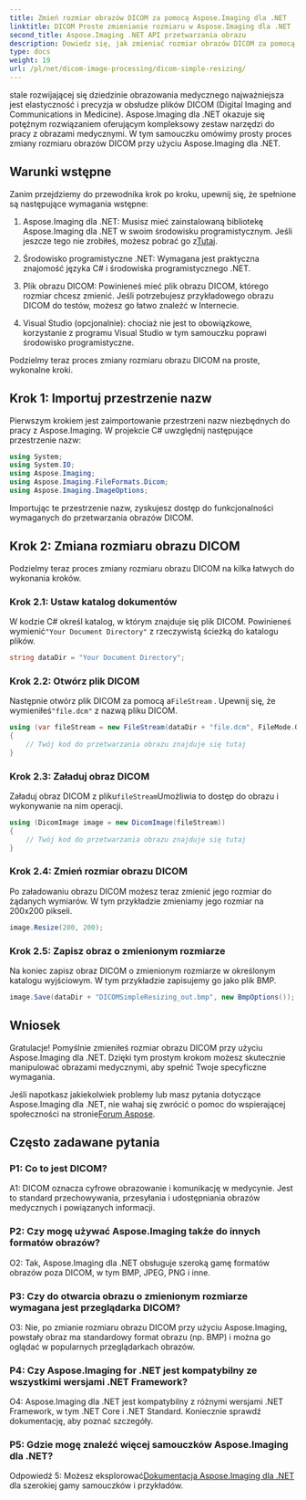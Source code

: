 ```yaml
---
title: Zmień rozmiar obrazów DICOM za pomocą Aspose.Imaging dla .NET
linktitle: DICOM Proste zmienianie rozmiaru w Aspose.Imaging dla .NET
second_title: Aspose.Imaging .NET API przetwarzania obrazu
description: Dowiedz się, jak zmieniać rozmiar obrazów DICOM za pomocą Aspose.Imaging dla .NET, potężnego narzędzia do przetwarzania obrazów medycznych. Proste kroki dla precyzyjnych wyników.
type: docs
weight: 19
url: /pl/net/dicom-image-processing/dicom-simple-resizing/
---
```

stale rozwijającej się dziedzinie obrazowania medycznego najważniejsza jest elastyczność i precyzja w obsłudze plików DICOM (Digital Imaging and Communications in Medicine). Aspose.Imaging dla .NET okazuje się potężnym rozwiązaniem oferującym kompleksowy zestaw narzędzi do pracy z obrazami medycznymi. W tym samouczku omówimy prosty proces zmiany rozmiaru obrazów DICOM przy użyciu Aspose.Imaging dla .NET. 

## Warunki wstępne

Zanim przejdziemy do przewodnika krok po kroku, upewnij się, że spełnione są następujące wymagania wstępne:

1.  Aspose.Imaging dla .NET: Musisz mieć zainstalowaną bibliotekę Aspose.Imaging dla .NET w swoim środowisku programistycznym. Jeśli jeszcze tego nie zrobiłeś, możesz pobrać go z[Tutaj](https://releases.aspose.com/imaging/net/).

2. Środowisko programistyczne .NET: Wymagana jest praktyczna znajomość języka C# i środowiska programistycznego .NET.

3. Plik obrazu DICOM: Powinieneś mieć plik obrazu DICOM, którego rozmiar chcesz zmienić. Jeśli potrzebujesz przykładowego obrazu DICOM do testów, możesz go łatwo znaleźć w Internecie.

4. Visual Studio (opcjonalnie): chociaż nie jest to obowiązkowe, korzystanie z programu Visual Studio w tym samouczku poprawi środowisko programistyczne.

Podzielmy teraz proces zmiany rozmiaru obrazu DICOM na proste, wykonalne kroki.

## Krok 1: Importuj przestrzenie nazw

Pierwszym krokiem jest zaimportowanie przestrzeni nazw niezbędnych do pracy z Aspose.Imaging. W projekcie C# uwzględnij następujące przestrzenie nazw:

```csharp
using System;
using System.IO;
using Aspose.Imaging;
using Aspose.Imaging.FileFormats.Dicom;
using Aspose.Imaging.ImageOptions;
```

Importując te przestrzenie nazw, zyskujesz dostęp do funkcjonalności wymaganych do przetwarzania obrazów DICOM.

## Krok 2: Zmiana rozmiaru obrazu DICOM

Podzielmy teraz proces zmiany rozmiaru obrazu DICOM na kilka łatwych do wykonania kroków.

### Krok 2.1: Ustaw katalog dokumentów

 W kodzie C# określ katalog, w którym znajduje się plik DICOM. Powinieneś wymienić`"Your Document Directory"` z rzeczywistą ścieżką do katalogu plików.

```csharp
string dataDir = "Your Document Directory";
```

### Krok 2.2: Otwórz plik DICOM

 Następnie otwórz plik DICOM za pomocą a`FileStream` . Upewnij się, że wymieniłeś`"file.dcm"` z nazwą pliku DICOM.

```csharp
using (var fileStream = new FileStream(dataDir + "file.dcm", FileMode.Open, FileAccess.Read))
{
    // Twój kod do przetwarzania obrazu znajduje się tutaj
}
```

### Krok 2.3: Załaduj obraz DICOM

 Załaduj obraz DICOM z pliku`fileStream`Umożliwia to dostęp do obrazu i wykonywanie na nim operacji.

```csharp
using (DicomImage image = new DicomImage(fileStream))
{
    // Twój kod do przetwarzania obrazu znajduje się tutaj
}
```

### Krok 2.4: Zmień rozmiar obrazu DICOM

Po załadowaniu obrazu DICOM możesz teraz zmienić jego rozmiar do żądanych wymiarów. W tym przykładzie zmieniamy jego rozmiar na 200x200 pikseli.

```csharp
image.Resize(200, 200);
```

### Krok 2.5: Zapisz obraz o zmienionym rozmiarze

Na koniec zapisz obraz DICOM o zmienionym rozmiarze w określonym katalogu wyjściowym. W tym przykładzie zapisujemy go jako plik BMP.

```csharp
image.Save(dataDir + "DICOMSimpleResizing_out.bmp", new BmpOptions());
```

## Wniosek

Gratulacje! Pomyślnie zmieniłeś rozmiar obrazu DICOM przy użyciu Aspose.Imaging dla .NET. Dzięki tym prostym krokom możesz skutecznie manipulować obrazami medycznymi, aby spełnić Twoje specyficzne wymagania.

 Jeśli napotkasz jakiekolwiek problemy lub masz pytania dotyczące Aspose.Imaging dla .NET, nie wahaj się zwrócić o pomoc do wspierającej społeczności na stronie[Forum Aspose](https://forum.aspose.com/).

## Często zadawane pytania

### P1: Co to jest DICOM?

A1: DICOM oznacza cyfrowe obrazowanie i komunikację w medycynie. Jest to standard przechowywania, przesyłania i udostępniania obrazów medycznych i powiązanych informacji.

### P2: Czy mogę używać Aspose.Imaging także do innych formatów obrazów?

O2: Tak, Aspose.Imaging dla .NET obsługuje szeroką gamę formatów obrazów poza DICOM, w tym BMP, JPEG, PNG i inne.

### P3: Czy do otwarcia obrazu o zmienionym rozmiarze wymagana jest przeglądarka DICOM?

O3: Nie, po zmianie rozmiaru obrazu DICOM przy użyciu Aspose.Imaging, powstały obraz ma standardowy format obrazu (np. BMP) i można go oglądać w popularnych przeglądarkach obrazów.

### P4: Czy Aspose.Imaging for .NET jest kompatybilny ze wszystkimi wersjami .NET Framework?

O4: Aspose.Imaging dla .NET jest kompatybilny z różnymi wersjami .NET Framework, w tym .NET Core i .NET Standard. Koniecznie sprawdź dokumentację, aby poznać szczegóły.

### P5: Gdzie mogę znaleźć więcej samouczków Aspose.Imaging dla .NET?

 Odpowiedź 5: Możesz eksplorować[Dokumentacja Aspose.Imaging dla .NET](https://reference.aspose.com/imaging/net/) dla szerokiej gamy samouczków i przykładów.